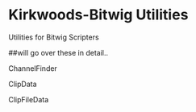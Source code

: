 # Kirkwoods-Bitwig Utilities
 Utilities for Bitwig Scripters

##will go over these in detail..

ChannelFinder

ClipData

ClipFileData
